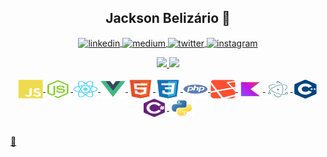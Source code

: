 <p align="center">
  <h2 align="center">Jackson Belizário 👋</h2>
</p>
  
<p align="center">
  <a href="https://linkedin.com/in/JacksonBelizario" target="_blank">
    <img align="center" src="https://img.shields.io/badge/-JacksonBelizario-0088ff?style=for-the-badge&logo=linkedin" alt="linkedin" />
  </a>
  <a href="https://medium.com/@jacksonbelizario" target="_blank">
    <img align="center" src="https://img.shields.io/badge/-jacksonbelizario-000000?style=for-the-badge&logo=medium" alt="medium" />
  </a>
  <a href="https://twitter.com/jacksonluizz" target="_blank">
    <img align="center" src="https://img.shields.io/badge/-jacksonluizz-ffffff?style=for-the-badge&logo=twitter" alt="twitter" />  
  </a>
  <a href="https://instagram.com/jackson.belizario" target="_blank">
    <img align="center" src="https://img.shields.io/badge/-jackson.belizario-6539b6?style=for-the-badge&logo=instagram" alt="instagram" />
  </a>
</p>
  
<div align="center">
  <a href="https://github.com/JacksonBelizario">
    <img height="180em" src="https://github-readme-stats.vercel.app/api?username=JacksonBelizario&show_icons=true&theme=tokyonight&include_all_commits=true&count_private=true"/>
    <img height="180em" src="https://github-readme-stats.vercel.app/api/top-langs/?username=JacksonBelizario&layout=compact&langs_count=7&theme=tokyonight"/>
</div>

<br>

<div align="center">
  <img align="center" alt="JacksonBelizario-Javascript" height="30" width="40" src="https://raw.githubusercontent.com/devicons/devicon/master/icons/javascript/javascript-plain.svg">
  <img align="center" alt="JacksonBelizario-NodeJs" height="30" width="40" src="https://raw.githubusercontent.com/devicons/devicon/master/icons/nodejs/nodejs-plain.svg">
  <img align="center" alt="JacksonBelizario-React" height="30" width="40" src="https://raw.githubusercontent.com/devicons/devicon/master/icons/react/react-original.svg">
  <img align="center" alt="JacksonBelizario-VueJs" height="30" width="40" src="https://raw.githubusercontent.com/devicons/devicon/master/icons/vuejs/vuejs-original.svg">
  <img align="center" alt="JacksonBelizario-HTML" height="30" width="40" src="https://raw.githubusercontent.com/devicons/devicon/master/icons/html5/html5-original.svg">
  <img align="center" alt="JacksonBelizario-CSS" height="30" width="40" src="https://raw.githubusercontent.com/devicons/devicon/master/icons/css3/css3-original.svg">
  <img align="center" alt="JacksonBelizario-PHP" height="30" width="40" src="https://raw.githubusercontent.com/devicons/devicon/master/icons/php/php-plain.svg">
  <img align="center" alt="JacksonBelizario-Laravel" height="30" width="40" src="https://raw.githubusercontent.com/devicons/devicon/master/icons/laravel/laravel-plain.svg">
  <img align="center" alt="JacksonBelizario-Kotlin" height="30" width="40" src="https://raw.githubusercontent.com/devicons/devicon/master/icons/kotlin/kotlin-original.svg">
  <img align="center" alt="JacksonBelizario-Electron" height="30" width="40" src="https://raw.githubusercontent.com/devicons/devicon/master/icons/electron/electron-original.svg">
  <img align="center" alt="JacksonBelizario-CPlusPlus" height="30" width="40" src="https://raw.githubusercontent.com/devicons/devicon/master/icons/cplusplus/cplusplus-plain.svg">
  <img align="center" alt="JacksonBelizario-CSharp" height="30" width="40" src="https://raw.githubusercontent.com/devicons/devicon/master/icons/csharp/csharp-plain.svg">
  <img align="center" alt="JacksonBelizario-Python" height="30" width="40" src="https://raw.githubusercontent.com/devicons/devicon/master/icons/python/python-original.svg">
</div>
 
##

  
  🚀
